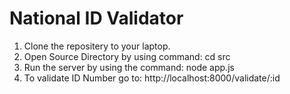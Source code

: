 # National ID Validator
1) Clone the repositery to your laptop.
2) Open Source Directory by using command: cd src
3) Run the server by using the command: node app.js
4) To validate ID Number go to: http://localhost:8000/validate/:id

